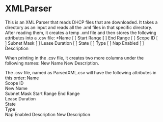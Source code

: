 # XMLParser

This is an XML Parser that reads DHCP files that are downloaded. It takes a directory as an input and reads all the .xml files in that specific directory. After reading them, it creates a temp .xml file and then stores the following attributes into a .csv file:
   *Name
   [ ] Start Range
   [ ] End Range
   [ ] Scope ID
   [ ] Subnet Mask
   [ ] Lease Duration
   [ ] State
   [ ] Type
   [ ] Nap Enabled
   [ ] Description
   
When printing in the .csv file, it creates two more columns under the following names:
    New Name
    New Description.
    
The .csv file, named as ParsedXML.csv will have the following attributes in this order:
    Name	
    Scope ID	
    New Name	
    Subnet Mask	
    Start Range	
    End Range	
    Lease Duration	
    State	
    Type	
    Nap Enabled	
    Description	
    New Description
